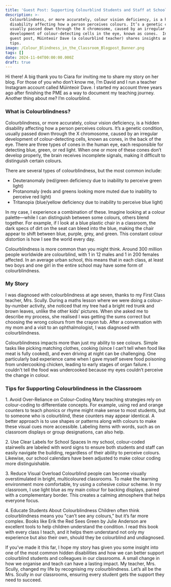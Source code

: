 ```yaml
---
title: 'Guest Post: Supporting Colourblind Students and Staff at School'
description: >-
  Colourblindness, or more accurately, colour vision deficiency, is a hidden
  disability affecting how a person perceives colours. It’s a genetic condition,
  usually passed down through the X chromosome, caused by an irregular
  development of colour-detecting cells in the eye, known as cones.  In this
  guest post, Múinteoir Dave (a colourblind teacher) shares insights and top
  tips.
image: /Colour_Blindness_in_the_Classroom_Blogpost_Banner.png
tags: []
date: 2024-11-04T00:00:00.000Z
draft: true
---
```


Hi there! A big thank you to Ciara for inviting me to share my story on her blog. For those of you who don’t know me, I’m David and I run a teacher Instagram account called Múinteoir Dave. I started my account three years ago after finishing the PME as a way to document my teaching journey. Another thing about me? I’m colourblind.

### What is Colourblindness?

Colourblindness, or more accurately, colour vision deficiency, is a hidden disability affecting how a person perceives colours. It’s a genetic condition, usually passed down through the X chromosome, caused by an irregular development of colour-detecting cells, known as cones, in the back of the eye. There are three types of cones in the human eye, each responsible for detecting blue, green, or red light. When one or more of these cones don’t develop properly, the brain receives incomplete signals, making it difficult to distinguish certain colours.

There are several types of colourblindness, but the most common include:

* Deuteranomaly (red/green deficiency due to inability to perceive green light)
* Protanomaly (reds and greens looking more muted due to inability to perceive red light)
* Tritanopia (blue/yellow deficiency due to inability to perceive blue light)

In my case, I experience a combination of these. Imagine looking at a colour palette—while I can distinguish between some colours, others blend together. For example, if I look at a blue plastic chair in a classroom, the dark specs of dirt on the seat can bleed into the blue, making the chair appear to shift between blue, purple, grey, and green. This constant colour distortion is how I see the world every day.

Colourblindness is more common than you might think. Around 300 million people worldwide are colourblind, with 1 in 12 males and 1 in 200 females affected. In an average urban school, this means that in each class, at least two boys and one girl in the entire school may have some form of colourblindness.

### My Story

I was diagnosed with colourblindness at age seven, thanks to my First Class teacher, Mrs. Scully. During a maths lesson where we were doing a colour-by-number activity, she noticed that my tree had a bright red trunk and brown leaves, unlike the other kids' pictures. When she asked me to describe my process, she realised I was getting the sums correct but choosing the wrong colours from the crayon tub. After a conversation with my mom and a visit to an ophthalmologist, I was diagnosed with colourblindness.

Colourblindness impacts more than just my ability to see colours. Simple tasks like picking matching clothes, cooking (since I can’t tell when food like meat is fully cooked), and even driving at night can be challenging. One particularly bad experience came when I gave myself severe food poisoning from undercooking chicken, leading to early stages of organ failure. I couldn't tell the food was undercooked because my eyes couldn’t perceive the change in colour.

### Tips for Supporting Colourblindness in the Classroom

1\. Avoid Over-Reliance on Colour-Coding
Many teaching strategies rely on colour-coding to differentiate concepts. For example, using red and orange counters to teach phonics or rhyme might make sense to most students, but to someone who is colourblind, these counters may appear identical. A better approach is to use shapes or patterns along with colours to make these visual cues more accessible. Labeling items with words, such as on classroom displays or group designations, can also help.

2\. Use Clear Labels for School Spaces
In my school, colour-coded stairwells are labeled with word signs to ensure both students and staff can easily navigate the building, regardless of their ability to perceive colours. Likewise, our school calendars have been adjusted to make colour coding more distinguishable.

3\. Reduce Visual Overload
Colourblind people can become visually overstimulated in bright, multicoloured classrooms. To make the learning environment more comfortable, try using a cohesive colour scheme. In my classroom, I use light blue as my main colour for backing displays, paired with a complementary border. This creates a calming atmosphere that helps everyone focus.

4\. Educate Students About Colourblindness
Children often think colourblindness means you "can’t see any colours," but it’s far more complex. Books like Erik the Red Sees Green by Julie Anderson are excellent tools to help children understand the condition. I read this book with every class I teach, and it helps them understand not only my experience but also their own, should they be colourblind and undiagnosed.

If you’ve made it this far, I hope my story has given you some insight into one of the most common hidden disabilities and how we can better support colourblind students and colleagues in our classrooms. A small change in how we organise and teach can have a lasting impact. My teacher, Mrs. Scully, changed my life by recognising my colourblindness. Let’s all be the Mrs. Scully in our classrooms, ensuring every student gets the support they need to succeed.
